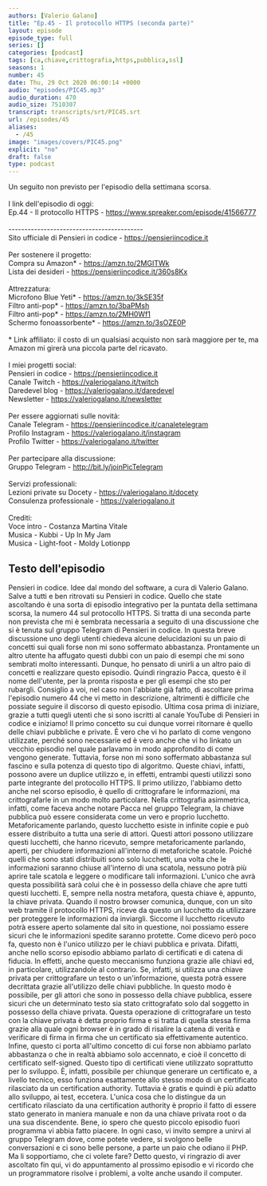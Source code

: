 ```yaml
---
authors: [Valerio Galano]
title: "Ep.45 - Il protocollo HTTPS (seconda parte)"
layout: episode
episode_type: full
series: []
categories: [podcast]
tags: [ca,chiave,crittografia,https,pubblica,ssl]
seasons: 1
number: 45
date: Thu, 29 Oct 2020 06:00:14 +0000
audio: "episodes/PIC45.mp3"
audio_duration: 470
audio_size: 7510307
transcript: transcripts/srt/PIC45.srt
url: /episodes/45
aliases: 
  - /45
image: "images/covers/PIC45.png"
explicit: "no"
draft: false
type: podcast
---
```

Un seguito non previsto per l'episodio della settimana scorsa. <br /><br />I link dell'episodio di oggi: <br />Ep.44 - Il protocollo HTTPS - <a href="https://www.spreaker.com/episode/41566777" rel="noopener">https://www.spreaker.com/episode/41566777</a> <br /><br />------------------------------------------<br />Sito ufficiale di Pensieri in codice - <a href="https://pensieriincodice.it" rel="noopener">https://pensieriincodice.it</a> <br /><br />Per sostenere il progetto:<br />Compra su Amazon* - <a href="https://amzn.to/2MGITWk" rel="noopener">https://amzn.to/2MGITWk</a>  <br />Lista dei desideri - <a href="https://pensieriincodice.it/360s8Kx" rel="noopener">https://pensieriincodice.it/360s8Kx</a> <br /><br />Attrezzatura:<br />Microfono Blue Yeti* - <a href="https://amzn.to/3kSE35f" rel="noopener">https://amzn.to/3kSE35f</a>  <br />Filtro anti-pop* - <a href="https://amzn.to/3baPMsh" rel="noopener">https://amzn.to/3baPMsh</a>  <br />Filtro anti-pop* - <a href="https://amzn.to/2MH0Wf1" rel="noopener">https://amzn.to/2MH0Wf1</a>  <br />Schermo fonoassorbente* - <a href="https://amzn.to/3sOZE0P" rel="noopener">https://amzn.to/3sOZE0P</a>  <br /><br />* Link affiliato: il costo di un qualsiasi acquisto non sarà maggiore per te, ma Amazon mi girerà una piccola parte del ricavato. <br /><br />I miei progetti social:<br />Pensieri in codice - <a href="https://pensieriincodice.it" rel="noopener">https://pensieriincodice.it</a> <br />Canale Twitch - <a href="https://valeriogalano.it/twitch" rel="noopener">https://valeriogalano.it/twitch</a> <br />Daredevel blog - <a href="https://valeriogalano.it/daredevel" rel="noopener">https://valeriogalano.it/daredevel</a> <br />Newsletter - <a href="https://valeriogalano.it/newsletter" rel="noopener">https://valeriogalano.it/newsletter</a> <br /><br />Per essere aggiornati sulle novità:<br />Canale Telegram - <a href="https://pensieriincodice.it/canaletelegram" rel="noopener">https://pensieriincodice.it/canaletelegram</a> <br />Profilo Instagram - <a href="https://valeriogalano.it/instagram" rel="noopener">https://valeriogalano.it/instagram</a> <br />Profilo Twitter - <a href="https://valeriogalano.it/twitter" rel="noopener">https://valeriogalano.it/twitter</a> <br /><br />Per partecipare alla discussione:<br />Gruppo Telegram - <a href="http://bit.ly/joinPicTelegram" rel="noopener">http://bit.ly/joinPicTelegram</a> <br /><br />Servizi professionali:<br />Lezioni private su Docety - <a href="https://valeriogalano.it/docety" rel="noopener">https://valeriogalano.it/docety</a> <br />Consulenza professionale - <a href="https://valeriogalano.it" rel="noopener">https://valeriogalano.it</a> <br /><br />Crediti:<br />Voce intro - Costanza Martina Vitale<br />Musica - Kubbi - Up In My Jam<br />Musica - Light-foot - Moldy Lotionpp

<!-- more -->

## Testo dell'episodio

Pensieri in codice. Idee dal mondo del software, a cura di Valerio Galano.
Salve a tutti e ben ritrovati su Pensieri in codice. Quello che state ascoltando è una
sorta di episodio integrativo per la puntata della settimana scorsa, la numero 44 sul
protocollo HTTPS. Si tratta di una seconda parte non prevista che mi è sembrata necessaria a
seguito di una discussione che si è tenuta sul gruppo Telegram di Pensieri in codice. In questa
breve discussione uno degli utenti chiedeva alcune delucidazioni su un paio di concetti
sui quali forse non mi sono soffermato abbastanza. Prontamente un altro utente ha
affugato questi dubbi con un paio di esempi che mi sono sembrati molto interessanti. Dunque,
ho pensato di unirli a un altro paio di concetti e realizzare questo episodio. Quindi ringrazio
Pacca, questo è il nome dell'utente, per la pronta risposta e per gli esempi che sto per
rubargli. Consiglio a voi, nel caso non l'abbiate già fatto, di ascoltare prima l'episodio numero
44 che vi metto in descrizione, altrimenti è difficile che possiate seguire il discorso di
questo episodio. Ultima cosa prima di iniziare, grazie a tutti quegli utenti che si sono iscritti
al canale YouTube di Pensieri in codice e iniziamo!
Il primo concetto su cui dunque vorrei ritornare è quello delle chiavi pubbliche e private. È vero
che vi ho parlato di come vengono utilizzate, perché sono necessarie ed è vero anche che vi
ho linkato un vecchio episodio nel quale parlavamo in modo approfondito di come vengono
generate. Tuttavia, forse non mi sono soffermato abbastanza sul fascino e sulla potenza di questo
tipo di algoritmo. Queste chiavi, infatti, possono avere un duplice utilizzo e, in effetti,
entrambi questi utilizzi sono parte integrante del protocollo HTTPS. Il primo utilizzo,
l'abbiamo detto anche nel scorso episodio, è quello di crittografare le informazioni,
ma crittografarle in un modo molto particolare. Nella crittografia asimmetrica, infatti, come
faceva anche notare Pacca nel gruppo Telegram, la chiave pubblica può essere considerata come
un vero e proprio lucchetto. Metaforicamente parlando, questo lucchetto esiste in infinite
copie e può essere distribuito a tutta una serie di attori. Questi attori possono utilizzare
questi lucchetti, che hanno ricevuto, sempre metaforicamente parlando, aperti, per chiudere
informazioni all'interno di metaforiche scatole. Poiché quelli che sono stati distribuiti sono solo
lucchetti, una volta che le informazioni saranno chiuse all'interno di una scatola, nessuno potrà
più aprire tale scatola e leggere o modificare tali informazioni. L'unico che avrà questa
possibilità sarà colui che è in possesso della chiave che apre tutti questi lucchetti. E,
sempre nella nostra metafora, questa chiave è, appunto, la chiave privata. Quando il nostro
browser comunica, dunque, con un sito web tramite il protocollo HTTPS, riceve da questo un lucchetto
da utilizzare per proteggere le informazioni da inviargli. Siccome il lucchetto ricevuto potrà
essere aperto solamente dal sito in questione, noi possiamo essere sicuri che le informazioni
spedite saranno protette.
Come dicevo però poco fa, questo non è l'unico utilizzo per le chiavi pubblica e privata. Difatti,
anche nello scorso episodio abbiamo parlato di certificati e di catena di fiducia. In effetti,
anche questo meccanismo funziona grazie alle chiavi ed, in particolare, utilizzandole al
contrario. Se, infatti, si utilizza una chiave privata per crittografare un testo o un'informazione,
questa potrà essere decrittata grazie all'utilizzo delle chiavi pubbliche. In questo modo è possibile,
per gli attori che sono in possesso della chiave pubblica, essere sicuri che un determinato testo
sia stato crittografato solo dal soggetto in possesso della chiave privata. Questa operazione
di crittografare un testo con la chiave privata è detta proprio firma e si tratta di quella stessa
firma grazie alla quale ogni browser è in grado di risalire la catena di verità e verificare di
firma in firma che un certificato sia effettivamente autentico. Infine, questo ci porta all'ultimo
concetto di cui forse non abbiamo parlato abbastanza o che in realtà abbiamo solo accennato,
e cioè il concetto di certificato self-signed. Questo tipo di certificati viene utilizzato
soprattutto per lo sviluppo. È, infatti, possibile per chiunque generare un certificato e, a livello
tecnico, esso funziona esattamente allo stesso modo di un certificato rilasciato da un certification
authority. Tuttavia è gratis e quindi è più adatto allo sviluppo, ai test, eccetera. L'unica
cosa che lo distingue da un certificato rilasciato da una certification authority è proprio il fatto
di essere stato generato in maniera manuale e non da una chiave privata root o da una sua discendente.
Bene, io spero che questo piccolo episodio fuori programma vi abbia fatto piacere. In ogni caso,
vi invito sempre a unirvi al gruppo Telegram dove, come potete vedere, si svolgono belle
conversazioni e ci sono belle persone, a parte un paio che odiano il PHP. Ma li sopportiamo,
che ci volete fare? Detto questo, vi ringrazio di aver ascoltato fin qui, vi do appuntamento al
prossimo episodio e vi ricordo che un programmatore risolve i problemi, a volte anche usando il computer.

